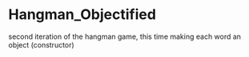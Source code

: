 # Hangman_Objectified
second iteration of the hangman game, this time making each word an object (constructor)
